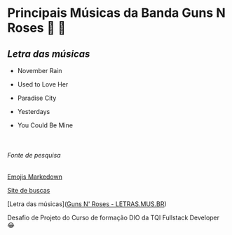 # **Principais Músicas da Banda Guns N Roses** 🎵 🎸

## *Letra das músicas*

* November Rain


* Used to Love Her

* Paradise City

* Yesterdays

* You Could Be Mine

  ​

###### Fonte de pesquisa 
[Emojis Markedown](https://github.com/markdown-templates/markdown-emojis)

[Site de buscas](https://www.bing.com/)

[Letra das músicas]([Guns N' Roses - LETRAS.MUS.BR](https://www.letras.mus.br/guns-n-roses/))





Desafio de Projeto do Curso de formação DIO da TQI Fullstack Developer :joy:



